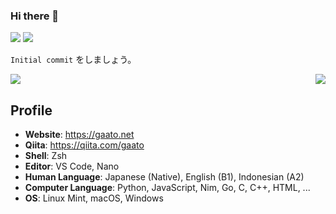 ### Hi there 👋

[![](https://komarev.com/ghpvc/?username=gaato&color=blueviolet)](https://github.com/gaato)
[![](https://qiita-badge.apiapi.app/s/gaato/contributions.svg)](https://qiita.com/gaato)

`Initial commit` をしましょう。

<picture>
  <source
    srcset="https://github-readme-stats.vercel.app/api/top-langs/?username=gaato&show_icons=true&theme=dark"
    media="(prefers-color-scheme: dark)"
  />
  <source
    srcset="https://github-readme-stats.vercel.app/api/top-langs/?username=gaato&show_icons=true"
    media="(prefers-color-scheme: light), (prefers-color-scheme: no-preference)"
  />
  <img align="right" src="https://github-readme-stats.vercel.app/api/top-langs/?username=gaato&show_icons=true" />
</picture>

<picture>
  <source
    srcset="https://github-readme-streak-stats.herokuapp.com/?user=gaato&theme=dark"
    media="(prefers-color-scheme: dark)"
  />
  <source
    srcset="https://github-readme-streak-stats.herokuapp.com/?user=gaato&theme=default"
    media="(prefers-color-scheme: light), (prefers-color-scheme: no-preference)"
  />
  <img src="https://github-readme-streak-stats.herokuapp.com/?user=gaato&theme=default" />
</picture>

## Profile

- **Website**: https://gaato.net
- **Qiita**: https://qiita.com/gaato
- **Shell**: Zsh
- **Editor**: VS Code, Nano
- **Human Language**: Japanese (Native), English (B1), Indonesian (A2)
- **Computer Language**: Python, JavaScript, Nim, Go, C, C++, HTML, ...
- **OS**: Linux Mint, macOS, Windows
